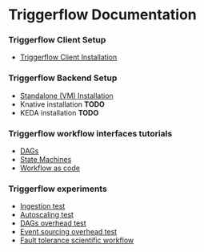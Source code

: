 # Triggerflow Documentation

### Triggerflow Client Setup
- [Triggerflow Client Installation](CLIENT_INSTALL.md)

### Triggerflow Backend Setup
- [Standalone (VM) Installation](LOCAL_INSTALL.md)
- Knative installation **TODO**
- KEDA installation **TODO**

### Triggerflow workflow interfaces tutorials 
- [DAGs](/examples/dag-example/count_words.ipynb)
- [State Machines](STATEMACHINES.md)
- [Workflow as code](WORKFLOWASCODE.md)

### Triggerflow experiments
- [Ingestion test](EXPERIMENTS.md#ingestion-test)
- [Autoscaling test](EXPERIMENTS.md#autoscaling-test)
- [DAGs overhead test](EXPERIMENTS.md#dags-overhead-test)
- [Event sourcing overhead test](EXPERIMENTS.md#event-sourcing-overhead-test)
- [Fault tolerance scientific workflow](EXPERIMENTS.md#fault-tolerance-scientific-workflow)
